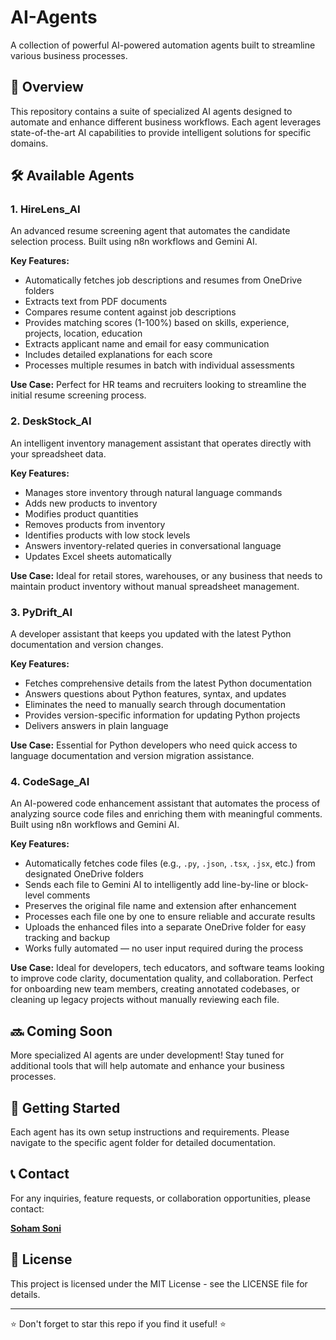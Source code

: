 # AI-Agents

A collection of powerful AI-powered automation agents built to streamline various business processes.

## 🤖 Overview

This repository contains a suite of specialized AI agents designed to automate and enhance different business workflows. Each agent leverages state-of-the-art AI capabilities to provide intelligent solutions for specific domains.

## 🛠️ Available Agents

### 1. HireLens_AI

An advanced resume screening agent that automates the candidate selection process. Built using n8n workflows and Gemini AI.

**Key Features:**
- Automatically fetches job descriptions and resumes from OneDrive folders
- Extracts text from PDF documents
- Compares resume content against job descriptions
- Provides matching scores (1-100%) based on skills, experience, projects, location, education
- Extracts applicant name and email for easy communication
- Includes detailed explanations for each score
- Processes multiple resumes in batch with individual assessments

**Use Case:** Perfect for HR teams and recruiters looking to streamline the initial resume screening process.

### 2. DeskStock_AI

An intelligent inventory management assistant that operates directly with your spreadsheet data.

**Key Features:**
- Manages store inventory through natural language commands
- Adds new products to inventory
- Modifies product quantities
- Removes products from inventory
- Identifies products with low stock levels
- Answers inventory-related queries in conversational language
- Updates Excel sheets automatically

**Use Case:** Ideal for retail stores, warehouses, or any business that needs to maintain product inventory without manual spreadsheet management.

### 3. PyDrift_AI

A developer assistant that keeps you updated with the latest Python documentation and version changes.

**Key Features:**
- Fetches comprehensive details from the latest Python documentation
- Answers questions about Python features, syntax, and updates
- Eliminates the need to manually search through documentation
- Provides version-specific information for updating Python projects
- Delivers answers in plain language

**Use Case:** Essential for Python developers who need quick access to language documentation and version migration assistance.

### 4. CodeSage_AI

An AI-powered code enhancement assistant that automates the process of analyzing source code files and enriching them with meaningful comments. Built using n8n workflows and Gemini AI.

**Key Features:**
- Automatically fetches code files (e.g., `.py`, `.json`, `.tsx`, `.jsx`, etc.) from designated OneDrive folders  
- Sends each file to Gemini AI to intelligently add line-by-line or block-level comments  
- Preserves the original file name and extension after enhancement  
- Processes each file one by one to ensure reliable and accurate results  
- Uploads the enhanced files into a separate OneDrive folder for easy tracking and backup  
- Works fully automated — no user input required during the process

**Use Case:** Ideal for developers, tech educators, and software teams looking to improve code clarity, documentation quality, and collaboration. Perfect for onboarding new team members, creating annotated codebases, or cleaning up legacy projects without manually reviewing each file.


## 🔜 Coming Soon

More specialized AI agents are under development! Stay tuned for additional tools that will help automate and enhance your business processes.

## 🚀 Getting Started

Each agent has its own setup instructions and requirements. Please navigate to the specific agent folder for detailed documentation.

## 📞 Contact

For any inquiries, feature requests, or collaboration opportunities, please contact:

**[Soham Soni](mailto:sonisoham91@gmail.com)**  

## 📄 License

This project is licensed under the MIT License - see the LICENSE file for details.

---

⭐ Don't forget to star this repo if you find it useful! ⭐
